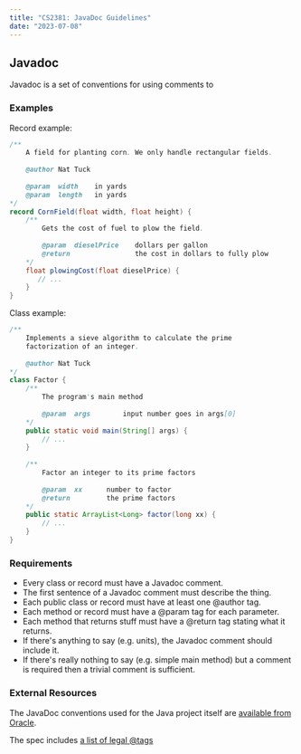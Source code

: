 ```yaml
---
title: "CS2381: JavaDoc Guidelines"
date: "2023-07-08"
---
```



## Javadoc

Javadoc is a set of conventions for using comments to 

### Examples

Record example:

```java
/**
	A field for planting corn. We only handle rectangular fields.
	
	@author Nat Tuck
	
    @param  width    in yards
	@param  length   in yards
*/
record CornField(float width, float height) {
	/**
	    Gets the cost of fuel to plow the field.
	
        @param  dieselPrice    dollars per gallon
		@return                the cost in dollars to fully plow
    */
    float plowingCost(float dieselPrice) {
       // ...
	}
}
```

Class example:

```java
/**
	Implements a sieve algorithm to calculate the prime
	factorization of an integer.
	
	@author Nat Tuck
*/
class Factor {
	/**
	    The program's main method
	
	    @param  args    	input number goes in args[0]
	*/
	public static void main(String[] args) {
        // ...
	}
	
	/**
	    Factor an integer to its prime factors
		
		@param  xx      number to factor
		@return         the prime factors
	*/	
	public static ArrayList<Long> factor(long xx) {
		// ...
	}
}
```

### Requirements

 * Every class or record must have a Javadoc comment.
 * The first sentence of a Javadoc comment must describe the thing.
 * Each public class or record must have at least one @author tag.
 * Each method or record must have a @param tag for each parameter.
 * Each method that returns stuff must have a @return tag stating what
   it returns.
 * If there's anything to say (e.g. units), the Javadoc comment should 
   include it.
 * If there's really nothing to say (e.g. simple main method) but a comment
   is required then a trivial comment is sufficient. 


### External Resources

The JavaDoc conventions used for the Java project itself are 
[available from Oracle](
https://www.oracle.com/technical-resources/articles/java/javadoc-tool.html).

The spec includes [a list of legal @tags](
https://docs.oracle.com/en/java/javase/13/docs/specs/javadoc/doc-comment-spec.html)
